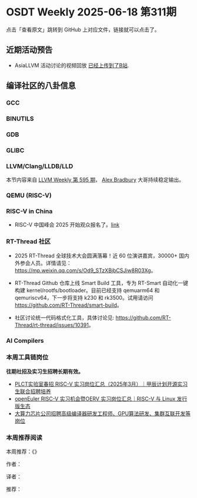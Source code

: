 # OSDT Weekly 2025-06-18 第311期

点击「查看原文」跳转到 GitHub 上对应文件，链接就可以点击了。

## 近期活动预告

- AsiaLLVM 活动讨论的视频回放 [已经上传到了B站](https://www.bilibili.com/video/BV1FpMtzDEeB/).

## 编译社区的八卦信息

### GCC

### BINUTILS

### GDB

### GLIBC

### LLVM/Clang/LLDB/LLD

本节内容来自 [LLVM Weekly 第 595 期](http://llvmweekly.org/issue/595)，
[Alex Bradbury](https://www.linkedin.com/in/alex-bradbury/) 大哥持续稳定输出。

### QEMU (RISC-V)

### RISC-V in China

- RISC-V 中国峰会 2025 开始观众报名了。[link](https://mp.weixin.qq.com/s/fqC7DTJkjZiXxFz0BHLt0A)

### RT-Thread 社区

- 2025 RT-Thread 全球技术大会圆满落幕！近 60 位演讲嘉宾，30000+ 国内外参会人员。详情请见：<https://mp.weixin.qq.com/s/Od9_STzXBjbCSJiw8R03Xg>。

- RT-Thread Github 仓库上线 Smart Build 工具，专为 RT-Smart 自动化一键构建 kernel/rootfs/bootloader。目前已经支持 qemuarm64 和 qemuriscv64，下一步将支持 k230 和 rk3500。试用请访问 <https://github.com/RT-Thread/smart-build>。

- 社区讨论统一代码格式化工具，具体讨论见: <https://github.com/RT-Thread/rt-thread/issues/10391>。

### AI Compilers

### 本周工具链岗位

**往期社招及实习生招聘长期有效。**

- [PLCT实验室春招 RISC-V 实习岗位汇总（2025年3月）｜甲辰计划开源实习生联合招聘培养](https://mp.weixin.qq.com/s/no5v_YeGI3LUE7mYv5wUpQ)
- [openEuler RISC-V 实习机会暨OERV 实习岗位汇总｜RISC-V 与 Linux 发行版生态](https://mp.weixin.qq.com/s/87XEhORtte_iTTZqjinX2g)
- [大算力芯片公司招聘高级编译器研发工程师、GPU算法研发、集群互联开发等岗位](https://mp.weixin.qq.com/s/ONoNJ5jZmL794AdtlHrDuQ)

### 本周推荐阅读

本周推荐：《》

作者：

译者：

推荐：

